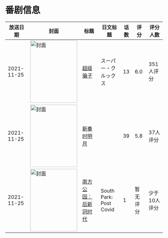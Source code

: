 # 番剧信息

|放送日期|封面|标题|日文标题|话数|评分|评分人数|
|---|---|---|---|---|---|---|
|2021-11-25|<img src="https://lain.bgm.tv/pic/cover/c/a1/b7/277371_MQXsR.jpg" alt="封面" style="width:150px;height:200px;object-fit:cover;">|[超级骗子](https://bangumi.tv/subject/277371)|スーパー・クルックス|13|6.0|351人评分|
|2021-11-25|<img src="https://lain.bgm.tv/pic/cover/c/4a/0a/348315_789jP.jpg" alt="封面" style="width:150px;height:200px;object-fit:cover;">|[新秦时明月](https://bangumi.tv/subject/348315)||39|5.8|37人评分|
|2021-11-25|<img src="https://lain.bgm.tv/pic/cover/c/8c/22/518059_mkAJx.jpg" alt="封面" style="width:150px;height:200px;object-fit:cover;">|[南方公园：后新冠时代](https://bangumi.tv/subject/518059)|South Park: Post Covid|1|暂无评分|少于10人评分|

